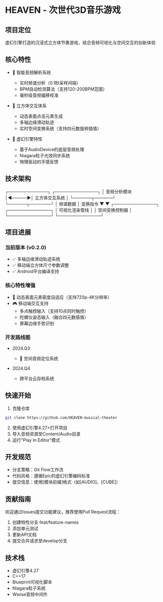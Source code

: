 # HEAVEN - 次世代3D音乐游戏

## 项目定位
虚幻引擎打造的沉浸式立方体节奏游戏，结合音频可视化与空间交互的创新体验

## 核心特性
- 🎵 智能音频解析系统
  - 实时频谱分析（0.1秒采样间隔）
  - BPM自动检测算法（支持120-200BPM范围）
  - 毫秒级音频偏移校准

- 🔲 立方体交互体系
  - 动态表面点击元素生成
  - 多轴边缘滑动轨迹
  - 实时空间变换系统（支持四元数旋转插值）

- 🚀 虚幻引擎特性
  - 基于AudioDevice的底层音频处理
  - Niagara粒子光效同步系统
  - 物理驱动的手感反馈

## 技术架构


┌─────────────┐       ┌──────────────┐
│ 音频分析模块 │◄─────►│ 立方体交互系统 │
└──────┬──────┘       └──────┬───────┘
       │ 频谱数据            │ 变换指令
       ▼                    ▼
┌──────────────┐      ┌──────────────┐
│ 可视化渲染管线 │      │ 空间变换控制器 │
└──────────────┘      └──────────────┘

## 项目进展

### 当前版本 (v0.2.0)
- ✅ 多轴边缘滑动轨迹系统
- ✅ 移动端立方体尺寸参数调整
- ✅ Android平台编译支持

### 核心特性增强
- 🔄 动态表面元素密度自适应（支持720p-4K分辨率）
- 🎮 移动端交互支持
  - 多点触控输入（支持10点同时触控）
  - 陀螺仪姿态输入（融合四元数插值）
  - 屏幕边缘手势识别

### 开发路线图
- 2024.Q3
  - 🚧 空间音频定位系统

- 2024.Q4
  - 跨平台云存档系统


## 快速开始
1. 克隆仓库
```bash
git clone https://github.com/HEAVEN-musical-theater
```
2. 使用虚幻引擎4.27+打开项目
3. 导入音频资源至Content/Audio目录
4. 运行"Play In Editor"模式

## 开发规范
- 分支策略：Git Flow工作流
- 代码风格：遵循Epic的虚幻引擎编码标准
- 提交信息：使用[模块前缀]格式（如[AUDIO]、[CUBE]）

## 贡献指南
欢迎通过Issues提交功能建议，推荐使用Pull Request流程：
1. 创建特性分支 feat/feature-names
2. 添加单元测试
3. 更新API文档
4. 提交合并请求至develop分支

## 技术栈
- 虚幻引擎4.27
- C++17
- Blueprint可视化脚本
- Niagara粒子系统
- Wwise音频中间件
```
